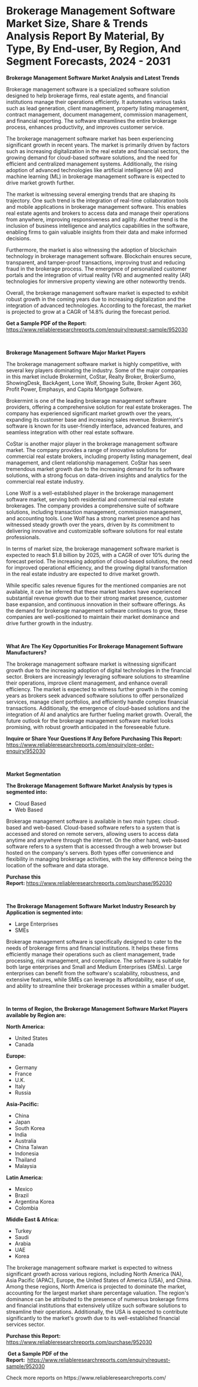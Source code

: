 <p><h1>Brokerage Management Software Market Size, Share & Trends Analysis Report By Material, By Type, By End-user, By Region, And Segment Forecasts, 2024 - 2031</h1></p><p><strong>Brokerage Management Software Market Analysis and Latest Trends</strong></p>
<p><p>Brokerage management software is a specialized software solution designed to help brokerage firms, real estate agents, and financial institutions manage their operations efficiently. It automates various tasks such as lead generation, client management, property listing management, contract management, document management, commission management, and financial reporting. The software streamlines the entire brokerage process, enhances productivity, and improves customer service.</p><p>The brokerage management software market has been experiencing significant growth in recent years. The market is primarily driven by factors such as increasing digitalization in the real estate and financial sectors, the growing demand for cloud-based software solutions, and the need for efficient and centralized management systems. Additionally, the rising adoption of advanced technologies like artificial intelligence (AI) and machine learning (ML) in brokerage management software is expected to drive market growth further.</p><p>The market is witnessing several emerging trends that are shaping its trajectory. One such trend is the integration of real-time collaboration tools and mobile applications in brokerage management software. This enables real estate agents and brokers to access data and manage their operations from anywhere, improving responsiveness and agility. Another trend is the inclusion of business intelligence and analytics capabilities in the software, enabling firms to gain valuable insights from their data and make informed decisions.</p><p>Furthermore, the market is also witnessing the adoption of blockchain technology in brokerage management software. Blockchain ensures secure, transparent, and tamper-proof transactions, improving trust and reducing fraud in the brokerage process. The emergence of personalized customer portals and the integration of virtual reality (VR) and augmented reality (AR) technologies for immersive property viewing are other noteworthy trends.</p><p>Overall, the brokerage management software market is expected to exhibit robust growth in the coming years due to increasing digitalization and the integration of advanced technologies. According to the forecast, the market is projected to grow at a CAGR of 14.8% during the forecast period.</p></p>
<p><strong>Get a Sample PDF of the Report:&nbsp;</strong> <a href="https://www.reliableresearchreports.com/enquiry/request-sample/952030">https://www.reliableresearchreports.com/enquiry/request-sample/952030</a></p>
<p>&nbsp;</p>
<p><strong>Brokerage Management Software Major Market Players</strong></p>
<p><p>The brokerage management software market is highly competitive, with several key players dominating the industry. Some of the major companies in this market include Brokermint, CoStar, Realty Broker, BrokerSumo, ShowingDesk, BackAgent, Lone Wolf, Showing Suite, Broker Agent 360, Profit Power, Emphasys, and Capita Mortgage Software.</p><p>Brokermint is one of the leading brokerage management software providers, offering a comprehensive solution for real estate brokerages. The company has experienced significant market growth over the years, expanding its customer base and increasing sales revenue. Brokermint's software is known for its user-friendly interface, advanced features, and seamless integration with other real estate software.</p><p>CoStar is another major player in the brokerage management software market. The company provides a range of innovative solutions for commercial real estate brokers, including property listing management, deal management, and client relationship management. CoStar has seen tremendous market growth due to the increasing demand for its software solutions, with a strong focus on data-driven insights and analytics for the commercial real estate industry.</p><p>Lone Wolf is a well-established player in the brokerage management software market, serving both residential and commercial real estate brokerages. The company provides a comprehensive suite of software solutions, including transaction management, commission management, and accounting tools. Lone Wolf has a strong market presence and has witnessed steady growth over the years, driven by its commitment to delivering innovative and customizable software solutions for real estate professionals.</p><p>In terms of market size, the brokerage management software market is expected to reach $1.8 billion by 2025, with a CAGR of over 10% during the forecast period. The increasing adoption of cloud-based solutions, the need for improved operational efficiency, and the growing digital transformation in the real estate industry are expected to drive market growth.</p><p>While specific sales revenue figures for the mentioned companies are not available, it can be inferred that these market leaders have experienced substantial revenue growth due to their strong market presence, customer base expansion, and continuous innovation in their software offerings. As the demand for brokerage management software continues to grow, these companies are well-positioned to maintain their market dominance and drive further growth in the industry.</p></p>
<p>&nbsp;</p>
<p><strong>What Are The Key Opportunities For Brokerage Management Software Manufacturers?</strong></p>
<p><p>The brokerage management software market is witnessing significant growth due to the increasing adoption of digital technologies in the financial sector. Brokers are increasingly leveraging software solutions to streamline their operations, improve client management, and enhance overall efficiency. The market is expected to witness further growth in the coming years as brokers seek advanced software solutions to offer personalized services, manage client portfolios, and efficiently handle complex financial transactions. Additionally, the emergence of cloud-based solutions and the integration of AI and analytics are further fueling market growth. Overall, the future outlook for the brokerage management software market looks promising, with robust growth anticipated in the foreseeable future.</p></p>
<p><strong>Inquire or Share Your Questions If Any Before Purchasing This Report:</strong> <a href="https://www.reliableresearchreports.com/enquiry/pre-order-enquiry/952030">https://www.reliableresearchreports.com/enquiry/pre-order-enquiry/952030</a></p>
<p>&nbsp;</p>
<p><strong>Market Segmentation</strong></p>
<p><strong>The Brokerage Management Software Market Analysis by types is segmented into:</strong></p>
<p><ul><li>Cloud Based</li><li>Web Based</li></ul></p>
<p><p>Brokerage management software is available in two main types: cloud-based and web-based. Cloud-based software refers to a system that is accessed and stored on remote servers, allowing users to access data anytime and anywhere through the internet. On the other hand, web-based software refers to a system that is accessed through a web browser but hosted on the company's servers. Both types offer convenience and flexibility in managing brokerage activities, with the key difference being the location of the software and data storage.</p></p>
<p><strong>Purchase this Report:&nbsp;</strong><a href="https://www.reliableresearchreports.com/purchase/952030">https://www.reliableresearchreports.com/purchase/952030</a></p>
<p>&nbsp;</p>
<p><strong>The Brokerage Management Software Market Industry Research by Application is segmented into:</strong></p>
<p><ul><li>Large Enterprises</li><li>SMEs</li></ul></p>
<p><p>Brokerage management software is specifically designed to cater to the needs of brokerage firms and financial institutions. It helps these firms efficiently manage their operations such as client management, trade processing, risk management, and compliance. The software is suitable for both large enterprises and Small and Medium Enterprises (SMEs). Large enterprises can benefit from the software's scalability, robustness, and extensive features, while SMEs can leverage its affordability, ease of use, and ability to streamline their brokerage processes within a smaller budget.</p></p>
<p>&nbsp;</p>
<p><strong>In terms of Region, the Brokerage Management Software Market Players available by Region are:</strong></p>
<p>
    <p> <strong> North America: </strong>
        <ul>
            <li>United States</li>
            <li>Canada</li>
        </ul>
        </p> 
    <p> <strong> Europe: </strong>
        <ul>
            <li>Germany</li>
            <li>France</li>
            <li>U.K.</li>
            <li>Italy</li>
            <li>Russia</li>
        </ul>
        </p> 
    <p> <strong> Asia-Pacific: </strong>
        <ul>
            <li>China</li>
            <li>Japan</li>
            <li>South Korea</li>
            <li>India</li>
            <li>Australia</li>
            <li>China Taiwan</li>
            <li>Indonesia</li>
            <li>Thailand</li>
            <li>Malaysia</li>
        </ul>
        </p> 
    <p> <strong> Latin America: </strong>
        <ul>
            <li>Mexico</li>
            <li>Brazil</li>
            <li>Argentina Korea</li>
            <li>Colombia</li>
        </ul>
        </p> 
    <p> <strong> Middle East & Africa: </strong>
        <ul>
            <li>Turkey</li>
            <li>Saudi</li>
            <li>Arabia</li>
            <li>UAE</li>
            <li>Korea</li>
        </ul>
    </p>
    </p>
<p><p>The brokerage management software market is expected to witness significant growth across various regions, including North America (NA), Asia Pacific (APAC), Europe, the United States of America (USA), and China. Among these regions, North America is projected to dominate the market, accounting for the largest market share percentage valuation. The region's dominance can be attributed to the presence of numerous brokerage firms and financial institutions that extensively utilize such software solutions to streamline their operations. Additionally, the USA is expected to contribute significantly to the market's growth due to its well-established financial services sector.</p></p>
<p><strong>Purchase this Report: </strong><a href="https://www.reliableresearchreports.com/purchase/952030">https://www.reliableresearchreports.com/purchase/952030</a></p>
<p>&nbsp;<strong>Get a Sample PDF of the Report:&nbsp;&nbsp;</strong><a href="https://www.reliableresearchreports.com/enquiry/request-sample/952030">https://www.reliableresearchreports.com/enquiry/request-sample/952030</a></p>
<p><strong></strong></p>
<p>Check more reports on https://www.reliableresearchreports.com/</p>